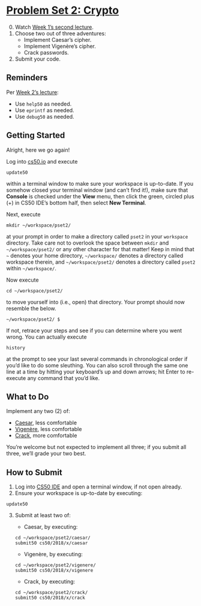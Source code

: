 # [Problem Set 2: Crypto](https://docs.cs50.net/2018/x/psets/2/pset2.html)

0. Watch [Week 1’s second lecture](https://video.cs50.net/2017/fall/lectures/2).
2. Choose two out of three adventures:
   * Implement Caesar’s cipher.
   * Implement Vigenère’s cipher.
   * Crack passwords.
2. Submit your code.

## Reminders
Per [Week 2’s lecture](https://video.cs50.net/2017/fall/lectures/2):
* Use `help50` as needed.
* Use `eprintf` as needed.
* Use `debug50` as needed.

## Getting Started
Alright, here we go again!

Log into [cs50.io](https://cs50.io/) and execute
```
update50
```

within a terminal window to make sure your workspace is up-to-date. If you somehow closed your terminal window (and can’t find it!), make sure that **Console** is checked under the **View** menu, then click the green, circled plus (+) in CS50 IDE’s bottom half, then select **New Terminal**.

Next, execute
```
mkdir ~/workspace/pset2/
```

at your prompt in order to make a directory called `pset2` in your `workspace` directory. Take care not to overlook the space between `mkdir` and `~/workspace/pset2/` or any other character for that matter! Keep in mind that `~` denotes your home directory, `~/workspace/` denotes a directory called workspace therein, and `~/workspace/pset2/` denotes a directory called `pset2` within `~/workspace/`.

Now execute
```
cd ~/workspace/pset2/
```

to move yourself into (i.e., open) that directory. Your prompt should now resemble the below.
```
~/workspace/pset2/ $
```

If not, retrace your steps and see if you can determine where you went wrong. You can actually execute
```
history
```

at the prompt to see your last several commands in chronological order if you’d like to do some sleuthing. You can also scroll through the same one line at a time by hitting your keyboard’s up and down arrows; hit Enter to re-execute any command that you’d like.

## What to Do
Implement any two (2) of:
* [Caesar](https://docs.cs50.net/2018/x/psets/2/caesar/caesar.html), less comfortable
* [Vigenère](https://docs.cs50.net/2018/x/psets/2/vigenere/vigenere.html), less comfortable
* [Crack](https://docs.cs50.net/2018/x/psets/2/crack/crack.html), more comfortable

You’re welcome but not expected to implement all three; if you submit all three, we’ll grade your two best.

## How to Submit
1. Log into [CS50 IDE](https://cs50.io/) and open a terminal window, if not open already.
2. Ensure your workspace is up-to-date by executing:
```
update50
```

3. Submit at least two of:
   * Caesar, by executing:
   ```
   cd ~/workspace/pset2/caesar/
   submit50 cs50/2018/x/caesar
   ```

   * Vigenère, by executing:
   ```
   cd ~/workspace/pset2/vigenere/
   submit50 cs50/2018/x/vigenere
   ```

   * Crack, by executing:
   ```
   cd ~/workspace/pset2/crack/
   submit50 cs50/2018/x/crack
   ```